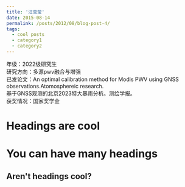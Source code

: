 ```yaml
---
title: '汪莹莹'
date: 2015-08-14
permalink: /posts/2012/08/blog-post-4/
tags:
  - cool posts
  - category1
  - category2
---
```


年级：2022级研究生                     
研究方向：多源pwv融合与增强            
已发论文：An optimal calibration method for Modis PWV using GNSS observations.Atomosphereic research.                 
基于GNSS观测的北京2023特大暴雨分析。测绘学报。            
获奖情况：国家奖学金                     

Headings are cool
======

You can have many headings
======

Aren't headings cool?
------